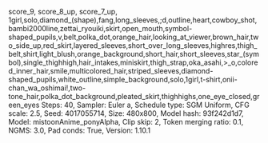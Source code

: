 score_9, score_8_up, score_7_up,
1girl,solo,diamond_\(shape\),fang,long_sleeves,;d,outline,heart,cowboy_shot,bambi2000line,zettai_ryouiki,skirt,open_mouth,symbol-shaped_pupils,v,belt,polka_dot,orange_hair,looking_at_viewer,brown_hair,two_side_up,red_skirt,layered_sleeves,short_over_long_sleeves,highres,thigh_belt,shirt,light_blush,orange_background,short_hair,short_sleeves,star_\(symbol\),single_thighhigh,hair_intakes,miniskirt,thigh_strap,oka_asahi,&gt;_o,colored_inner_hair,smile,multicolored_hair,striped_sleeves,diamond-shaped_pupils,white_outline,simple_background,solo,1girl,t-shirt,onii-chan_wa_oshimai!,two-tone_hair,polka_dot_background,pleated_skirt,thighhighs,one_eye_closed,green_eyes
Steps: 40, Sampler: Euler a, Schedule type: SGM Uniform, CFG scale: 2.5, Seed: 4017055714, Size: 480x800, Model hash: 93f242d1d7, Model: mistoonAnime_ponyAlpha, Clip skip: 2, Token merging ratio: 0.1, NGMS: 3.0, Pad conds: True, Version: 1.10.1